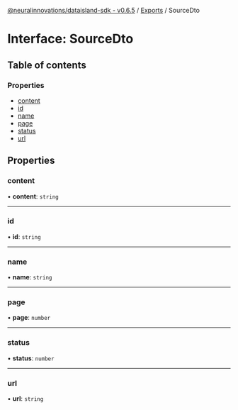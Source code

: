 [@neuralinnovations/dataisland-sdk - v0.6.5](../../README.md) / [Exports](../modules.md) / SourceDto

# Interface: SourceDto

## Table of contents

### Properties

- [content](SourceDto.md#content)
- [id](SourceDto.md#id)
- [name](SourceDto.md#name)
- [page](SourceDto.md#page)
- [status](SourceDto.md#status)
- [url](SourceDto.md#url)

## Properties

### content

• **content**: `string`

___

### id

• **id**: `string`

___

### name

• **name**: `string`

___

### page

• **page**: `number`

___

### status

• **status**: `number`

___

### url

• **url**: `string`
